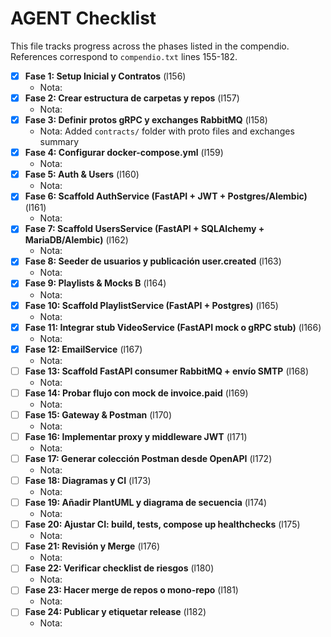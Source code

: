 # AGENT Checklist

This file tracks progress across the phases listed in the compendio. References correspond to `compendio.txt` lines 155-182.

- [x] **Fase 1: Setup Inicial y Contratos** (l156)
  - Nota:
- [x] **Fase 2: Crear estructura de carpetas y repos** (l157)
  - Nota:
- [x] **Fase 3: Definir protos gRPC y exchanges RabbitMQ** (l158)
  - Nota: Added `contracts/` folder with proto files and exchanges summary
- [x] **Fase 4: Configurar docker-compose.yml** (l159)
  - Nota:
- [x] **Fase 5: Auth & Users** (l160)
  - Nota:
- [x] **Fase 6: Scaffold AuthService (FastAPI + JWT + Postgres/Alembic)** (l161)
  - Nota:
- [x] **Fase 7: Scaffold UsersService (FastAPI + SQLAlchemy + MariaDB/Alembic)** (l162)
  - Nota:
- [x] **Fase 8: Seeder de usuarios y publicación user.created** (l163)
  - Nota:
- [x] **Fase 9: Playlists & Mocks B** (l164)
  - Nota:
- [x] **Fase 10: Scaffold PlaylistService (FastAPI + Postgres)** (l165)
  - Nota:
- [x] **Fase 11: Integrar stub VideoService (FastAPI mock o gRPC stub)** (l166)
  - Nota:
- [x] **Fase 12: EmailService** (l167)
  - Nota:
- [ ] **Fase 13: Scaffold FastAPI consumer RabbitMQ + envío SMTP** (l168)
  - Nota:
- [ ] **Fase 14: Probar flujo con mock de invoice.paid** (l169)
  - Nota:
- [ ] **Fase 15: Gateway & Postman** (l170)
  - Nota:
- [ ] **Fase 16: Implementar proxy y middleware JWT** (l171)
  - Nota:
- [ ] **Fase 17: Generar colección Postman desde OpenAPI** (l172)
  - Nota:
- [ ] **Fase 18: Diagramas y CI** (l173)
  - Nota:
- [ ] **Fase 19: Añadir PlantUML y diagrama de secuencia** (l174)
  - Nota:
- [ ] **Fase 20: Ajustar CI: build, tests, compose up healthchecks** (l175)
  - Nota:
- [ ] **Fase 21: Revisión y Merge** (l176)
  - Nota:
- [ ] **Fase 22: Verificar checklist de riesgos** (l180)
  - Nota:
- [ ] **Fase 23: Hacer merge de repos o mono-repo** (l181)
  - Nota:
- [ ] **Fase 24: Publicar y etiquetar release** (l182)
  - Nota:
